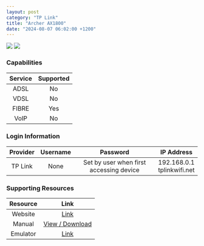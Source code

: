 ```yaml
---
layout: post
category: "TP Link"
title: "Archer AX1800"
date: "2024-08-07 06:02:00 +1200"
---
```

<img src="https://www.pbtech.co.nz/imgprod/N/E/NETTPL6181__1.jpg?h=3186043452" class="modem_image">
<img src="https://www.pbtech.co.nz/imgprod/N/E/NETTPL6181__3.jpg?h=883211969" class="modem_image">

### Capabilities

| Service | Supported |
| :-: | :-: |
| ADSL | No |
| VDSL | No |
| FIBRE | Yes |
| VoIP | No |

### Login Information

| Provider | Username | Password | IP Address |
| :-: | :-: | :-: | :-: |
| TP Link | None | Set by user when first accessing device | 192.168.0.1<br>tplinkwifi.net |

### Supporting Resources

| Resource | Link |
| :-: | :-: |
| Website | [Link](https://www.tp-link.com/us/home-networking/wifi-router/archer-ax1800/) |
| Manual | [View / Download](https://static.tp-link.com/upload/manual/2023/202304/20230428/1910013257_Archer%20AX1800_UG_REV1.20.0.pdf) |
| Emulator | [Link](https://emulator.tp-link.com/AX1800/index.html) |
